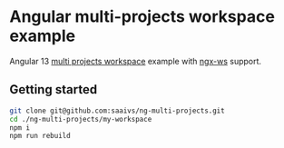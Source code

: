 # Angular multi-projects workspace example

Angular 13 [multi projects workspace](https://angular.io/guide/file-structure#setting-up-for-a-multi-project-workspace) example with [ngx-ws](https://github.com/art-ws/ngx-ws) support.

## Getting started

```bash
git clone git@github.com:saaivs/ng-multi-projects.git
cd ./ng-multi-projects/my-workspace
npm i
npm run rebuild

```
